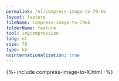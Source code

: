 ```yaml
---
permalink: /nl/compress-image-to-79-kb
layout: feature
fileName: compress-image-to-79kb
folderName: feature
tool: imgcompression
lang: nl
size: 79
type: kb
nointernationalization: true
---
```

{%- include compress-image-to-X.html -%}
      